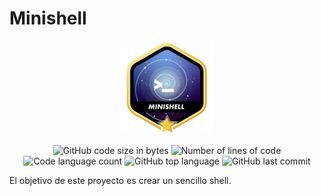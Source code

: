 # Minishell
  <p align="center">
  <img src="https://github.com/mcombeau/mcombeau/blob/main/42_badges/minishellm.png" alt="minishell 42 project badge"/>
  </p>
 <p align="center">
	<!-- https://badge42.vercel.app/ -->
  </p>

<p align="center">
	<img alt="GitHub code size in bytes" src="https://img.shields.io/github/languages/code-size/ken0by/minishell?color=lightblue" />
	<img alt="Number of lines of code" src="https://img.shields.io/tokei/lines/github/ken0by/minishell?color=critical" />
	<img alt="Code language count" src="https://img.shields.io/github/languages/count/ken0by/minishell?color=yellow" />
	<img alt="GitHub top language" src="https://img.shields.io/github/languages/top/ken0by/minishell?color=blue" />
	<img alt="GitHub last commit" src="https://img.shields.io/github/last-commit/ken0by/minishell?color=green" />
</p>

El objetivo de este proyecto es crear un sencillo shell.
